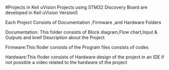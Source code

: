 #Projects in Keil uVision
Projects using STM32 Discovery Board are developed in Keil uVision Version5

Each Project Consists of Documentation ,Firmware ,and Hardware Folders

Documentation: This folder consists of Block diagram,Flow chart,Input & Outputs and breif Description about the Project

Firmware:This floder consists of the Program files consists of codes 

Hardware:This floder consists of Hardware design of the project in an IDE if not possible a video related to the hardware of the project
